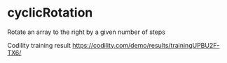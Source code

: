 # cyclicRotation
Rotate an array to the right by a given number of steps

Codility training result
https://codility.com/demo/results/trainingUPBU2F-TX6/
